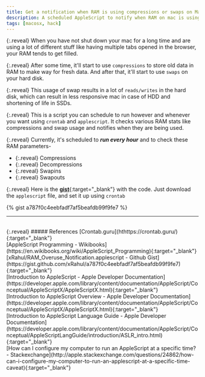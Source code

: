 ```yaml
---
title: Get a notification when RAM is using compressions or swaps on MacOSX
description: A scheduled AppleScript to notify when RAM on mac is using compression or swaps. This is useful to find out when your mac gets less responsive so you can take appropriate measures, or when you have SSD installed as swaps reduce its life.
tags: [macosx, hack]
---
```


{:.reveal}
When you have not shut down your mac for a long time and are using a lot of different stuff like having multiple tabs opened in the browser, your RAM tends to get filled.

{:.reveal}
After some time, it'll start to use `compressions` to store old data in RAM to make way for fresh data. And after that, it'll start to use `swaps` on your hard disk.

{:.reveal}
This usage of swap results in a lot of `reads/writes` in the hard disk, which can result in less responsive mac in case of HDD and shortening of life in SSDs.

{:.reveal}
This is a script you can schedule to run however and whenever you want using `crontab` and `applescript`. It checks various RAM stats like compressions and swap usage and notifies when they are being used.

{:.reveal}
Currently, it's scheduled to **_run every hour_** and to check these RAM parameters-
* {:.reveal} Compressions
* {:.reveal} Decompressions
* {:.reveal} Swapins
* {:.reveal} Swapouts

{:.reveal}
Here is the [**gist**](https://gist.github.com/xRahul/a787f0c4eebfadf7af5beafdb99f9fe7){:target="_blank"} with the code. Just download the `applescript` file, and set it up using `crontab`

{% gist a787f0c4eebfadf7af5beafdb99f9fe7 %}


---
<br>
{:.reveal}
##### References
[Crontab.guru](hthttps://crontab.guru/){:target="_blank"} 
<br>
[AppleScript Programming - Wikibooks](https://en.wikibooks.org/wiki/AppleScript_Programming){:target="_blank"} 
<br>
[xRahul/RAM_Overuse_Notification.applescript - Github Gist](https://gist.github.com/xRahul/a787f0c4eebfadf7af5beafdb99f9fe7){:target="_blank"} 
<br>
[Introduction to AppleScript - Apple Developer Documentation](https://developer.apple.com/library/content/documentation/AppleScript/Conceptual/AppleScriptX/AppleScriptX.html){:target="_blank"} 
<br>
[Introduction to AppleScript Overview - Apple Developer Documentation](https://developer.apple.com/library/content/documentation/AppleScript/Conceptual/AppleScriptX/AppleScriptX.html){:target="_blank"} 
<br>
[Introduction to AppleScript Language Guide - Apple Developer Documentation](https://developer.apple.com/library/content/documentation/AppleScript/Conceptual/AppleScriptLangGuide/introduction/ASLR_intro.html){:target="_blank"}
<br>
[How can I configure my computer to run an AppleScript at a specific time? -  Stackexchange](http://apple.stackexchange.com/questions/24862/how-can-i-configure-my-computer-to-run-an-applescript-at-a-specific-time-caveat){:target="_blank"} 
<br>

